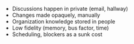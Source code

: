 * Discussions happen in private (email, hallway)
* Changes made opaquely, manually
* Organization knowledge stored in people
* Low fidelity (memory, bus factor, time)
* Scheduling, blockers as a sunk cost